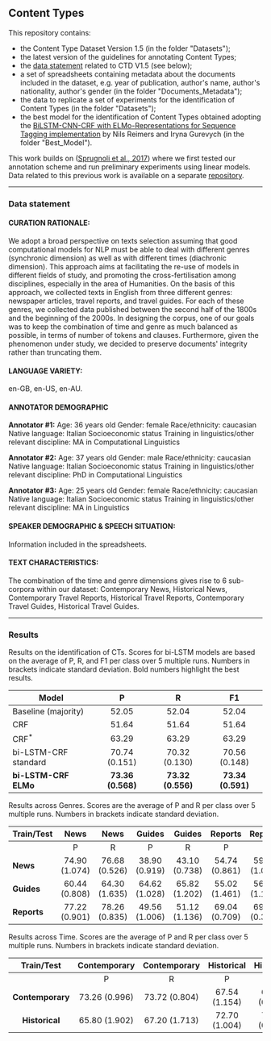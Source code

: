 ## Content Types

This repository contains:
- the Content Type Dataset Version 1.5 (in the folder "Datasets");
- the latest version of the guidelines for annotating Content Types;
- the [data statement](https://www.mitpressjournals.org/doi/pdf/10.1162/tacl_a_00041) related to CTD V1.5 (see below);
- a set of spreadsheets containing metadata about the documents included in the dataset, e.g. year of publication, author's name, author's nationality, author's gender (in the folder "Documents_Metadata");
- the data to replicate a set of experiments for the identification of Content Types (in the folder "Datasets");
- the best model for the identification of Content Types obtained adopting the [BiLSTM-CNN-CRF with ELMo-Representations for Sequence Tagging implementation](https://github.com/UKPLab/elmo-bilstm-cnn-crf) by Nils Reimers and Iryna Gurevych (in the folder "Best_Model").

This work builds on ([Sprugnoli et al., 2017](https://www.aclweb.org/anthology/E17-2042.pdf)) where we first tested our annotation scheme and run preliminary experiments using linear models. Data related to this previous work is available on a separate [repository](https://github.com/dhfbk/content-types).



------------

### Data statement

#### CURATION RATIONALE: 
We adopt a broad perspective on texts selection assuming that good computational models for NLP must be able to deal with different genres (synchronic dimension) as well as with different times (diachronic dimension). This approach aims at facilitating the re-use of models in different fields of study, and promoting the cross-fertilisation among disciplines, especially in the area of Humanities. On the basis of this approach, we collected texts in English from three different genres: newspaper articles, travel reports, and travel guides. For each of these genres, we collected data published between the second half of the 1800s and the beginning of the 2000s. In designing the corpus, one of our goals was to keep the combination of time and genre as much balanced as possible, in terms of number of tokens and clauses. Furthermore, given the phenomenon under study, we decided to preserve documents' integrity rather than truncating them. 

#### LANGUAGE VARIETY:
en-GB, en-US, en-AU.

#### ANNOTATOR DEMOGRAPHIC
**Annotator #1:**
Age: 36 years old
Gender: female
Race/ethnicity: caucasian
Native language: Italian
Socioeconomic status
Training in linguistics/other relevant discipline: MA in Computational Linguistics

**Annotator #2:**
Age: 37 years old
Gender: male
Race/ethnicity: caucasian
Native language: Italian
Socioeconomic status
Training in linguistics/other relevant discipline: PhD in Computational Linguistics

**Annotator #3:**
Age: 25 years old
Gender: female
Race/ethnicity: caucasian
Native language: Italian
Socioeconomic status
Training in linguistics/other relevant discipline: MA in Linguistics

#### SPEAKER DEMOGRAPHIC & SPEECH SITUATION: 
Information included in the spreadsheets. 

#### TEXT CHARACTERISTICS: 
The combination of the time and genre dimensions gives rise to 6 sub-corpora within our dataset: Contemporary News, Historical News, Contemporary Travel Reports, Historical Travel Reports, Contemporary Travel Guides, Historical Travel Guides. 

------------

### Results
Results on the identification of CTs. Scores for bi-LSTM models are based on the average of P, R, and F1 per class over 5 multiple runs. Numbers in brackets indicate standard deviation. Bold numbers highlight the best results. 


| **Model** | P | R | F1 |
|----------------------|:------------:|:------------:|:------------:|  
| Baseline (majority) | 52.05 | 52.04 | 52.04 |  
| CRF | 51.64 | 51.64 | 51.64 |  
| CRF<sup>*</sup> | 63.29 | 63.29 | 63.29 |  
| bi-LSTM-CRF standard | 70.74 (0.151) | 70.32 (0.130) | 70.56 (0.148) |  
|**bi-LSTM-CRF ELMo** | **73.36 (0.568)** | **73.32 (0.556)** | **73.34 (0.591)** |


Results across Genres. Scores are the average of P and R per class over 5 multiple runs. Numbers in brackets indicate standard deviation.

| Train/Test |      News     |      News     |     Guides    |     Guides    |    Reports    |    Reports    |
|------------|:-------------:|:-------------:|:-------------:|:-------------:|:-------------:|:-------------:|
|            |       P       |       R       |       P       |       R       |       P       |       R       |
| **News**       | 74.90 (1.074) | 76.68 (0.526) | 38.90 (0.919) | 43.10 (0.738) | 54.74 (0.861) | 59.74 (1.031) |
| **Guides**     | 60.44 (0.808) | 64.30 (1.635) | 64.62 (1.028) | 65.82 (1.202) | 55.02 (1.461) | 56.68 (1.121) |
| **Reports**    | 77.22 (0.901) | 78.26 (0.835) | 49.56 (1.006) | 51.12 (1.136) | 69.04 (0.709) | 69.56 (0.391) |



Results across Time. Scores are the average of P and R per class over 5 multiple runs. Numbers in brackets indicate standard deviation.

|  Train/Test  |  Contemporary |  Contemporary |   Historical  |   Historical  |
|:------------:|:-------------:|:-------------:|:-------------:|:-------------:|
|              |       P       |       R       |       P       |       R       |
| **Contemporary** | 73.26 (0.996) | 73.72 (0.804) | 67.54 (1.154) | 67.96 (0.541) |
| **Historical**   | 65.80 (1.902) | 67.20 (1.713) | 72.70 (1.004) | 73.30 (0.812) |


